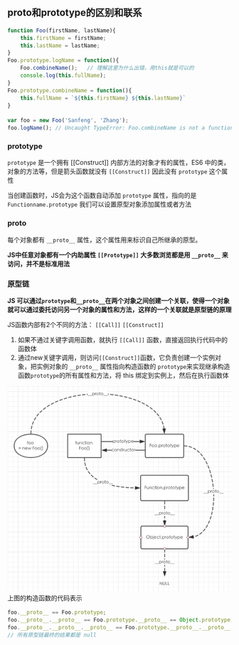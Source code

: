 ## proto和prototype的区别和联系
```js
function Foo(firstName, lastName){
    this.firstName = firstName;
    this.lastName = lastName; 
}
Foo.prototype.logName = function(){
    Foo.combineName();   // 理解这里为什么出错，用this就是可以的
    console.log(this.fullName);
}
Foo.prototype.combineName = function(){
    this.fullName = `${this.firstName} ${this.lastName}`
}

var foo = new Foo('Sanfeng', 'Zhang');
foo.logName(); // Uncaught TypeError: Foo.combineName is not a function
```

### prototype 
`prototype` 是一个拥有 [[Construct]] 内部方法的对象才有的属性，ES6 中的类，对象的方法等，但是箭头函数就没有 `[[Construct]]` 因此没有 `prototype` 这个属性

当创建函数时，JS会为这个函数自动添加 `prototype` 属性，指向的是 `Functionname.prototype` 我们可以设置原型对象添加属性或者方法

### __proto__
每个对象都有 `__proto__` 属性，这个属性用来标识自己所继承的原型。

**JS中任意对象都有一个内助属性 `[[Prototype]]` 大多数浏览都是用  `__proto__` 来访问，并不是标准用法**


### 原型链
**JS 可以通过`prototype`和`__proto__`在两个对象之间创建一个关联，使得一个对象就可以通过委托访问另一个对象的属性和方法，这样的一个关联就是原型链的原理**

JS函数内部有2个不同的方法： `[[Call]]` `[[Construct]]`

1. 如果不通过关键字调用函数，就执行 `[[Call]]` 函数，直接返回执行代码中的函数体
2. 通过new关键字调用，则访问`[[Construct]]`函数，它负责创建一个实例对象，把实例对象的 `__proto__` 属性指向构造函数的 `prototype`来实现继承构造函数`prototype`的所有属性和方法，将 this 绑定到实例上，然后在执行函数体

![原型链图例](./img/__proto__.png)
上图的构造函数的代码表示
```js
foo.__proto__ == Foo.prototype;
foo.__proto__.__proto__ == Foo.prototype.__proto__ == Object.prototype;
foo.__proto__.__proto__.__proto__ == Foo.prototype.__proto__.__proto__ == Object.prototype.__proto__ == null;
// 所有原型链最终的结果都是 null
```